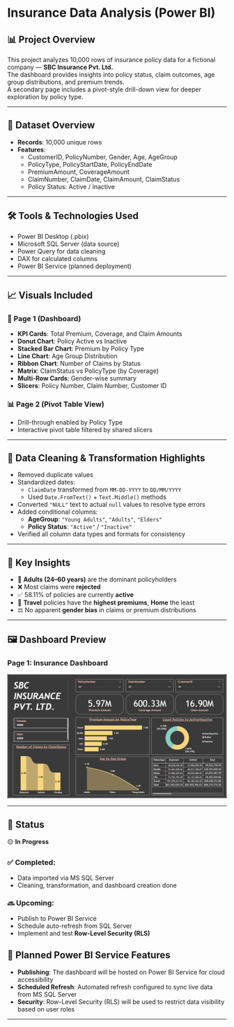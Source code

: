 # Insurance Data Analysis (Power BI)

## 📊 Project Overview
This project analyzes 10,000 rows of insurance policy data for a fictional company — **SBC Insurance Pvt. Ltd.**  
The dashboard provides insights into policy status, claim outcomes, age group distributions, and premium trends.  
A secondary page includes a pivot-style drill-down view for deeper exploration by policy type.

---

## 📁 Dataset Overview

- **Records**: 10,000 unique rows
- **Features**:
  - CustomerID, PolicyNumber, Gender, Age, AgeGroup
  - PolicyType, PolicyStartDate, PolicyEndDate
  - PremiumAmount, CoverageAmount
  - ClaimNumber, ClaimDate, ClaimAmount, ClaimStatus
  - Policy Status: Active / Inactive

---

## 🛠 Tools & Technologies Used
- Power BI Desktop (.pbix)
- Microsoft SQL Server (data source)
- Power Query for data cleaning
- DAX for calculated columns
- Power BI Service (planned deployment)

---

## 📈 Visuals Included

### 📄 Page 1 (Dashboard)
- **KPI Cards**: Total Premium, Coverage, and Claim Amounts
- **Donut Chart**: Policy Active vs Inactive
- **Stacked Bar Chart**: Premium by Policy Type
- **Line Chart**: Age Group Distribution
- **Ribbon Chart**: Number of Claims by Status
- **Matrix**: ClaimStatus vs PolicyType (by Coverage)
- **Multi-Row Cards**: Gender-wise summary
- **Slicers**: Policy Number, Claim Number, Customer ID

### 📊 Page 2 (Pivot Table View)
- Drill-through enabled by Policy Type
- Interactive pivot table filtered by shared slicers

---

## 🧹 Data Cleaning & Transformation Highlights

- Removed duplicate values
- Standardized dates:
  - `ClaimDate` transformed from `MM-DD-YYYY` to `DD/MM/YYYY`
  - Used `Date.FromText()` + `Text.Middle()` methods
- Converted `"NULL"` text to actual `null` values to resolve type errors
- Added conditional columns:
  - **AgeGroup**: `"Young Adults"`, `"Adults"`, `"Elders"`
  - **Policy Status**: `"Active"` / `"Inactive"`
- Verified all column data types and formats for consistency

---

## 📌 Key Insights

- 👵 **Adults (24–60 years)** are the dominant policyholders
- ❌ Most claims were **rejected**
- ✅ 58.11% of policies are currently **active**
- 🧳 **Travel** policies have the **highest premiums**, **Home** the least
- ⚖️ No apparent **gender bias** in claims or premium distributions

---

## 🖼️ Dashboard Preview

### Page 1: Insurance Dashboard
![Dashboard](Screenshots/Dashboard_Overview.png)

---

## 🚧 Status
🟡 **In Progress**

### ✅ Completed:
- Data imported via MS SQL Server
- Cleaning, transformation, and dashboard creation done

### 🔜 Upcoming:
- Publish to Power BI Service
- Schedule auto-refresh from SQL Server
- Implement and test **Row-Level Security (RLS)**

## 🔄 Planned Power BI Service Features
- **Publishing**: The dashboard will be hosted on Power BI Service for cloud accessibility
- **Scheduled Refresh**: Automated refresh configured to sync live data from MS SQL Server
- **Security**: Row-Level Security (RLS) will be used to restrict data visibility based on user roles


---

